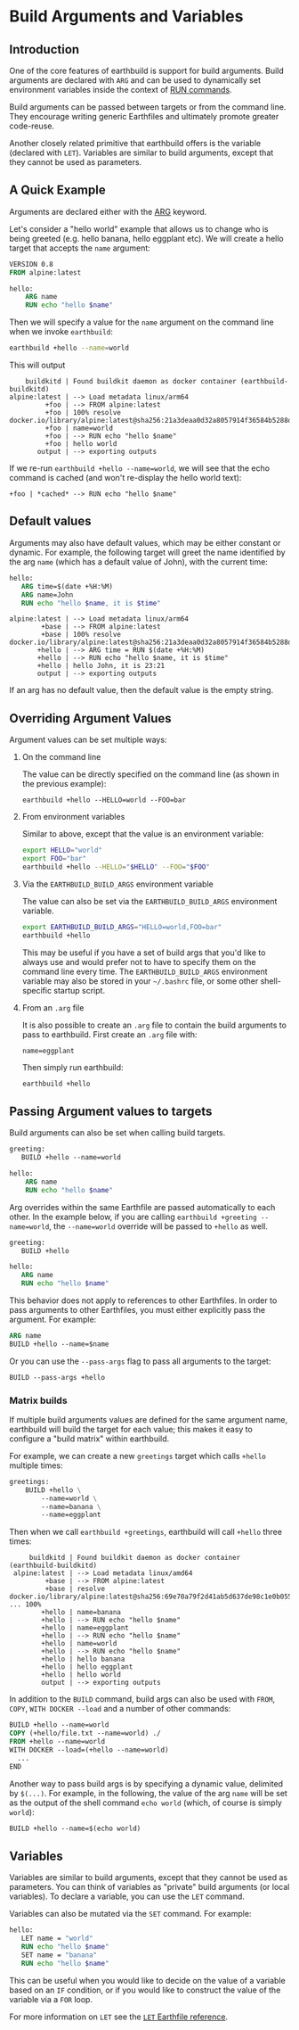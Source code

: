 # Build Arguments and Variables

## Introduction

One of the core features of earthbuild is support for build arguments. Build arguments are declared with `ARG` and
can be used to dynamically set environment variables inside the context of [RUN commands](../earthfile/earthfile.md#run).

Build arguments can be passed between targets or from the command line. They encourage
writing generic Earthfiles and ultimately promote greater code-reuse.

Another closely related primitive that earthbuild offers is the variable (declared with `LET`). Variables are similar to build arguments, except that they cannot be used as parameters.

## A Quick Example

Arguments are declared either with the [ARG](../earthfile/earthfile.md#arg) keyword.

Let's consider a "hello world" example that allows us to change who is being greeted (e.g. hello banana, hello eggplant etc).
We will create a hello target that accepts the `name` argument:

```Dockerfile
VERSION 0.8
FROM alpine:latest

hello:
    ARG name
    RUN echo "hello $name"
```

Then we will specify a value for the `name` argument on the command line when we invoke `earthbuild`:

```bash
earthbuild +hello --name=world
```

This will output

```
    buildkitd | Found buildkit daemon as docker container (earthbuild-buildkitd)
alpine:latest | --> Load metadata linux/arm64
         +foo | --> FROM alpine:latest
         +foo | 100% resolve docker.io/library/alpine:latest@sha256:21a3deaa0d32a8057914f36584b5288d2e5ecc984380bc0118285c70fa8c9300
         +foo | name=world
         +foo | --> RUN echo "hello $name"
         +foo | hello world
       output | --> exporting outputs
```

If we re-run `earthbuild +hello --name=world`, we will see that the echo command is cached (and won't re-display the hello world text):

```
+foo | *cached* --> RUN echo "hello $name"
```

## Default values

Arguments may also have default values, which may be either constant or dynamic. For example, the following target will greet the name identified by the arg `name` (which has a default value of John), with the current time:

```Dockerfile
hello:
   ARG time=$(date +%H:%M)
   ARG name=John
   RUN echo "hello $name, it is $time"
```

```
alpine:latest | --> Load metadata linux/arm64
        +base | --> FROM alpine:latest
        +base | 100% resolve docker.io/library/alpine:latest@sha256:21a3deaa0d32a8057914f36584b5288d2e5ecc984380bc0118285c70fa8c9300
       +hello | --> ARG time = RUN $(date +%H:%M)
       +hello | --> RUN echo "hello $name, it is $time"
       +hello | hello John, it is 23:21
       output | --> exporting outputs
```

If an arg has no default value, then the default value is the empty string.

## Overriding Argument Values

Argument values can be set multiple ways:

1. On the command line

   The value can be directly specified on the command line (as shown in the previous example):
   
   ```
   earthbuild +hello --HELLO=world --FOO=bar
   ```

2. From environment variables

   Similar to above, except that the value is an environment variable:
   
   ```bash
   export HELLO="world"
   export FOO="bar"
   earthbuild +hello --HELLO="$HELLO" --FOO="$FOO"
   ```

3. Via the `EARTHBUILD_BUILD_ARGS` environment variable

    The value can also be set via the `EARTHBUILD_BUILD_ARGS` environment variable.
    
    ```bash
    export EARTHBUILD_BUILD_ARGS="HELLO=world,FOO=bar"
    earthbuild +hello
    ```

    This may be useful if you have a set of build args that you'd like to always use and would prefer not to have to specify them on the command line every time. The `EARTHBUILD_BUILD_ARGS` environment variable may also be stored in your `~/.bashrc` file, or some other shell-specific startup script.

4. From an `.arg` file

   It is also possible to create an `.arg` file to contain the build arguments to pass
   to earthbuild. First create an `.arg` file with:
   
   ```
   name=eggplant
   ```
   
   Then simply run earthbuild:
   
   ```bash
   earthbuild +hello
   ```

## Passing Argument values to targets

Build arguments can also be set when calling build targets.

```Dockerfile
greeting:
   BUILD +hello --name=world

hello:
    ARG name
    RUN echo "hello $name"
```

Arg overrides within the same Earthfile are passed automatically to each other. In the example below, if you are calling `earthbuild +greeting --name=world`, the `--name=world` override will be passed to `+hello` as well.

```Dockerfile
greeting:
   BUILD +hello

hello:
   ARG name
   RUN echo "hello $name"
```

This behavior does not apply to references to other Earthfiles. In order to pass arguments to other Earthfiles, you must either explicitly pass the argument. For example:

```Dockerfile
ARG name
BUILD +hello --name=$name
```

Or you can use the `--pass-args` flag to pass all arguments to the target:

```Dockerfile
BUILD --pass-args +hello
```

### Matrix builds

If multiple build arguments values are defined for the same argument name, earthbuild will build the target for each value; this makes it easy to configure a "build matrix" within earthbuild.

For example, we can create a new `greetings` target which calls `+hello` multiple times:

```dockerfile
greetings:
    BUILD +hello \
        --name=world \
        --name=banana \
        --name=eggplant
```

Then when we call `earthbuild +greetings`, earthbuild will call `+hello` three times:

```
     buildkitd | Found buildkit daemon as docker container (earthbuild-buildkitd)
 alpine:latest | --> Load metadata linux/amd64
         +base | --> FROM alpine:latest
         +base | resolve docker.io/library/alpine:latest@sha256:69e70a79f2d41ab5d637de98c1e0b055206ba40a8145e7bddb55ccc04e13cf8f ... 100%
        +hello | name=banana
        +hello | --> RUN echo "hello $name"
        +hello | name=eggplant
        +hello | --> RUN echo "hello $name"
        +hello | name=world
        +hello | --> RUN echo "hello $name"
        +hello | hello banana
        +hello | hello eggplant
        +hello | hello world
        output | --> exporting outputs
```

In addition to the `BUILD` command, build args can also be used with `FROM`, `COPY`, `WITH DOCKER --load` and a number of other commands:

```Dockerfile
BUILD +hello --name=world
COPY (+hello/file.txt --name=world) ./
FROM +hello --name=world
WITH DOCKER --load=(+hello --name=world)
  ...
END
```

Another way to pass build args is by specifying a dynamic value, delimited by `$(...)`. For example, in the following, the value of the arg `name` will be set as the output of the shell command `echo world` (which, of course is simply `world`):

```Dockerfile
BUILD +hello --name=$(echo world)
```

## Variables

Variables are similar to build arguments, except that they cannot be used as parameters. You can think of variables as "private" build arguments (or local variables). To declare a variable, you can use the `LET` command.

Variables can also be mutated via the `SET` command. For example:

```Dockerfile
hello:
   LET name = "world"
   RUN echo "hello $name"
   SET name = "banana"
   RUN echo "hello $name"
```

This can be useful when you would like to decide on the value of a variable based on an `IF` condition, or if you would like to construct the value of the variable via a `FOR` loop.

For more information on `LET` see the [`LET` Earthfile reference](../earthfile/earthfile.md#let).
